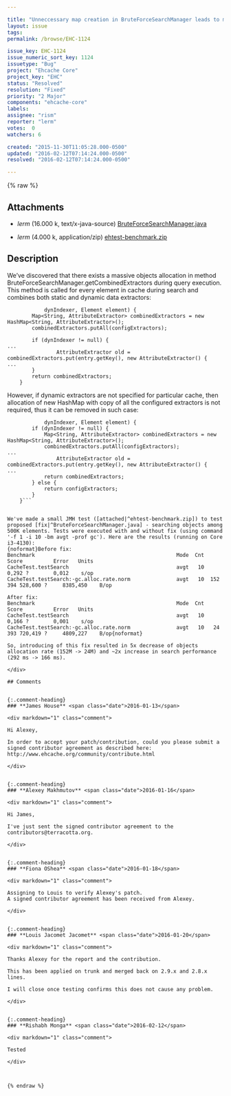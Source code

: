 ```yaml
---

title: "Unneccessary map creation in BruteForceSearchManager leads to massive performance hit"
layout: issue
tags: 
permalink: /browse/EHC-1124

issue_key: EHC-1124
issue_numeric_sort_key: 1124
issuetype: "Bug"
project: "Ehcache Core"
project_key: "EHC"
status: "Resolved"
resolution: "Fixed"
priority: "2 Major"
components: "ehcache-core"
labels: 
assignee: "rism"
reporter: "lerm"
votes:  0
watchers: 6

created: "2015-11-30T11:05:28.000-0500"
updated: "2016-02-12T07:14:24.000-0500"
resolved: "2016-02-12T07:14:24.000-0500"

---
```




{% raw %}


## Attachments
  
* <em>lerm</em> (16.000 k, text/x-java-source) [BruteForceSearchManager.java](/attachments/EHC/EHC-1124/BruteForceSearchManager.java)
  
* <em>lerm</em> (4.000 k, application/zip) [ehtest-benchmark.zip](/attachments/EHC/EHC-1124/ehtest-benchmark.zip)
  



## Description

<div markdown="1" class="description">

We’ve discovered that there exists a massive objects allocation in method BruteForceSearchManager.getCombinedExtractors during query execution. This method is called for every element in cache during search and combines both static and dynamic data extractors:

```    private Map<String, AttributeExtractor> getCombinedExtractors(Map<String, AttributeExtractor> configExtractors, DynamicAttributesExtractor
            dynIndexer, Element element) {
        Map<String, AttributeExtractor> combinedExtractors = new HashMap<String, AttributeExtractor>();
        combinedExtractors.putAll(configExtractors);

        if (dynIndexer != null) {
...
                AttributeExtractor old = combinedExtractors.put(entry.getKey(), new AttributeExtractor() {
...
        }
        return combinedExtractors;
    }
```

However, if dynamic extractors are not specified for particular cache, then allocation of new HashMap with copy of all the configured extractors is not required, thus it can be removed in such case:

```    private Map<String, AttributeExtractor> getCombinedExtractors(Map<String, AttributeExtractor> configExtractors, DynamicAttributesExtractor
            dynIndexer, Element element) {
        if (dynIndexer != null) {
            Map<String, AttributeExtractor> combinedExtractors = new HashMap<String, AttributeExtractor>();
            combinedExtractors.putAll(configExtractors);
...
                AttributeExtractor old = combinedExtractors.put(entry.getKey(), new AttributeExtractor() {
...
            return combinedExtractors;
        } else {
            return configExtractors;
        }
    }```
                

We've made a small JMH test ([attached|^ehtest-benchmark.zip]) to test proposed [fix|^BruteForceSearchManager.java] - searching objects among 500K elements. Tests were executed with and without fix (using command '-f 1 -i 10 -bm avgt -prof gc'). Here are the results (running on Core i3-4130):
{noformat}Before fix:
Benchmark                                              Mode  Cnt            Score          Error   Units
CacheTest.testSearch                                   avgt   10            0,292 ?        0,012    s/op
CacheTest.testSearch:·gc.alloc.rate.norm               avgt   10  152 394 528,600 ?     8385,450    B/op

After fix:
Benchmark                                              Mode  Cnt            Score          Error   Units
CacheTest.testSearch                                   avgt   10            0,166 ?        0,001    s/op
CacheTest.testSearch:·gc.alloc.rate.norm               avgt   10   24 393 720,419 ?     4809,227    B/op{noformat}

So, introducing of this fix resulted in 5x decrease of objects allocation rate (152M -> 24M) and ~2x increase in search performance (292 ms -> 166 ms).

</div>

## Comments


{:.comment-heading}
### **James House** <span class="date">2016-01-13</span>

<div markdown="1" class="comment">

Hi Alexey,

In order to accept your patch/contribution, could you please submit a signed contributor agreement as described here: http://www.ehcache.org/community/contribute.html

</div>


{:.comment-heading}
### **Alexey Makhmutov** <span class="date">2016-01-16</span>

<div markdown="1" class="comment">

Hi James,

I've just sent the signed contributor agreement to the contributors@terracotta.org.

</div>


{:.comment-heading}
### **Fiona OShea** <span class="date">2016-01-18</span>

<div markdown="1" class="comment">

Assigning to Louis to verify Alexey's patch.
A signed contributor agreement has been received from Alexey.

</div>


{:.comment-heading}
### **Louis Jacomet Jacomet** <span class="date">2016-01-20</span>

<div markdown="1" class="comment">

Thanks Alexey for the report and the contribution.

This has been applied on trunk and merged back on 2.9.x and 2.8.x lines.

I will close once testing confirms this does not cause any problem.

</div>


{:.comment-heading}
### **Rishabh Monga** <span class="date">2016-02-12</span>

<div markdown="1" class="comment">

Tested

</div>



{% endraw %}
